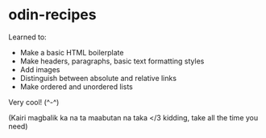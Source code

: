 # odin-recipes

Learned to:
+ Make a basic HTML boilerplate
+ Make headers, paragraphs, basic text formatting styles
+ Add images
+ Distinguish between absolute and relative links
+ Make ordered and unordered lists

Very cool! (^-^)

(Kairi magbalik ka na ta maabutan na taka </3 kidding, take all the time you need)